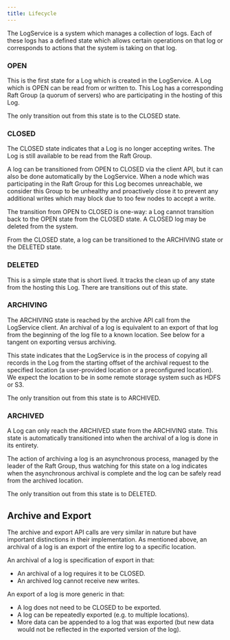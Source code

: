 ```yaml
---
title: Lifecycle
---
```

<!---
  Licensed under the Apache License, Version 2.0 (the "License");
  you may not use this file except in compliance with the License.
  You may obtain a copy of the License at

   http://www.apache.org/licenses/LICENSE-2.0

  Unless required by applicable law or agreed to in writing, software
  distributed under the License is distributed on an "AS IS" BASIS,
  WITHOUT WARRANTIES OR CONDITIONS OF ANY KIND, either express or implied.
  See the License for the specific language governing permissions and
  limitations under the License. See accompanying LICENSE file.
-->

The LogService is a system which manages a collection of logs. Each
of these logs has a defined state which allows certain operations on that
log or corresponds to actions that the system is taking on that log.

### OPEN

This is the first state for a Log which is created in the LogService. A
Log which is OPEN can be read from or written to. This Log has a corresponding
Raft Group (a quorum of servers) who are participating in the hosting of this
Log.

The only transition out from this state is to the CLOSED state.

### CLOSED

The CLOSED state indicates that a Log is no longer accepting writes. The
Log is still available to be read from the Raft Group.

A log can be transitioned from OPEN to CLOSED via the client API, but it
can also be done automatically by the LogService. When a node which was
participating in the Raft Group for this Log becomes unreachable, we consider
this Group to be unhealthy and proactively close it to prevent any additional
writes which may block due to too few nodes to accept a write.

The transition from OPEN to CLOSED is one-way: a Log cannot transition back
to the OPEN state from the CLOSED state. A CLOSED log may be deleted from the
system.

From the CLOSED state, a log can be transitioned to the ARCHIVING state or the DELETED
state.

### DELETED

This is a simple state that is short lived. It tracks the clean up
of any state from the hosting this Log. There are transitions out
of this state.

### ARCHIVING

The ARCHIVING state is reached by the archive API call from
the LogService client. An archival of a log is equivalent to an export
of that log from the beginning of the log file to a known location. See
below for a tangent on exporting versus archiving.

This state indicates that the LogService is in the process of copying all
records in the Log from the starting offset of the archival request to the
specified location (a user-provided location or a preconfigured location).
We expect the location to be in some remote storage system such as HDFS or S3.

The only transition out from this state is to ARCHIVED.

### ARCHIVED

A Log can only reach the ARCHIVED state from the ARCHIVING state. This state
is automatically transitioned into when the archival of a log is done in
its entirety.

The action of archiving a log is an asynchronous process, managed by the leader
of the Raft Group, thus watching for this state on a log indicates when the
asynchronous archival is complete and the log can be safely read from the
archived location.

The only transition out from this state is to DELETED.

## Archive and Export

The archive and export API calls are very similar in nature but have
important distinctions in their implementation. As mentioned above,
an archival of a log is an export of the entire log to a specific location.

An archival of a log is specification of export in that:

* An archival of a log requires it to be CLOSED.
* An archived log cannot receive new writes.

An export of a log is more generic in that:

* A log does not need to be CLOSED to be exported.
* A log can be repeatedly exported (e.g. to multiple locations).
* More data can be appended to a log that was exported (but new data would not be reflected in the exported version of the log).
